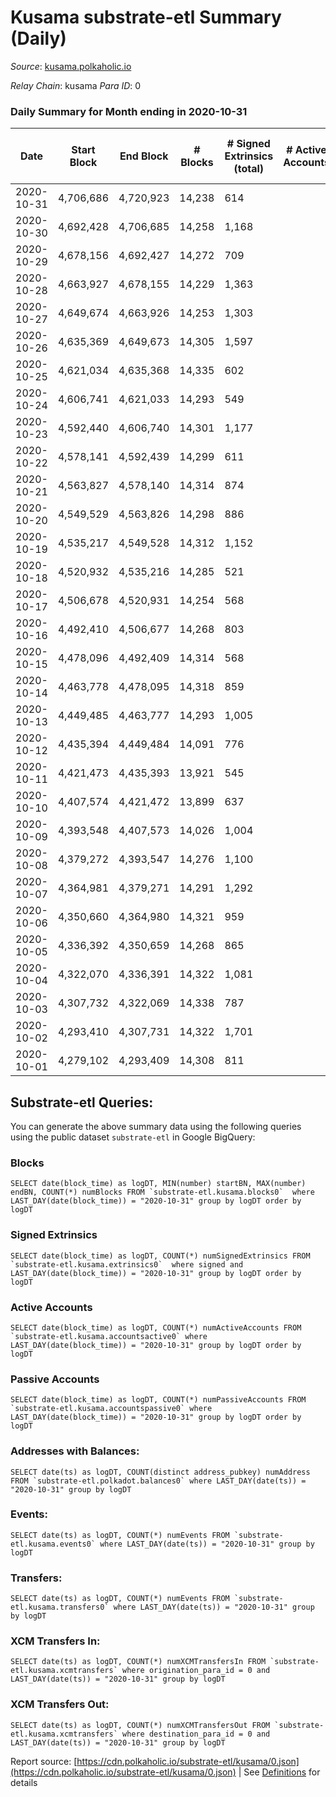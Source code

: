 # Kusama substrate-etl Summary (Daily)

_Source_: [kusama.polkaholic.io](https://kusama.polkaholic.io)

*Relay Chain*: kusama
*Para ID*: 0



### Daily Summary for Month ending in 2020-10-31


| Date | Start Block | End Block | # Blocks | # Signed Extrinsics (total) | # Active Accounts | # Passive | # New | # Addresses with Balances | # Events | # Transfers | # XCM Transfers In | # XCM Transfers Out | Issues | 
| ---- | ----------- | --------- | -------- | --------------------------- | ----------------- | --------- | ----- | ------------------------- | -------- | ----------- | ------------------ | ------------------- | ------ |
| 2020-10-31 | 4,706,686 | 4,720,923 | 14,238 | 614 |  |  |  | 23,415 | 54,585 | 236 ($7,746,096.44) |   |   |  |
| 2020-10-30 | 4,692,428 | 4,706,685 | 14,258 | 1,168 |  |  |  |  | 62,524 | 489 ($360,870,247.27) |   |   |  |
| 2020-10-29 | 4,678,156 | 4,692,427 | 14,272 | 709 |  |  |  |  | 54,690 | 281 ($11,737,803.94) |   |   |  |
| 2020-10-28 | 4,663,927 | 4,678,155 | 14,229 | 1,363 |  |  |  |  | 72,881 | 473 ($21,369,677.47) |   |   |  |
| 2020-10-27 | 4,649,674 | 4,663,926 | 14,253 | 1,303 |  |  |  |  | 58,056 | 790 ($69,153,859.79) |   |   |  |
| 2020-10-26 | 4,635,369 | 4,649,673 | 14,305 | 1,597 |  |  |  |  | 68,949 | 1,115 ($82,394,749.52) |   |   |  |
| 2020-10-25 | 4,621,034 | 4,635,368 | 14,335 | 602 |  |  |  |  | 56,462 | 244 ($21,212,759.91) |   |   |  |
| 2020-10-24 | 4,606,741 | 4,621,033 | 14,293 | 549 |  |  |  |  | 53,183 | 247 ($9,006,366.97) |   |   |  |
| 2020-10-23 | 4,592,440 | 4,606,740 | 14,301 | 1,177 |  |  |  |  | 66,298 | 506 ($169,774,108.82) |   |   |  |
| 2020-10-22 | 4,578,141 | 4,592,439 | 14,299 | 611 |  |  |  |  | 55,136 | 230 ($30,569,711.96) |   |   |  |
| 2020-10-21 | 4,563,827 | 4,578,140 | 14,314 | 874 |  |  |  |  | 59,544 | 377 ($22,672,799.34) |   |   |  |
| 2020-10-20 | 4,549,529 | 4,563,826 | 14,298 | 886 |  |  |  |  | 59,470 | 392 ($25,911,640.40) |   |   |  |
| 2020-10-19 | 4,535,217 | 4,549,528 | 14,312 | 1,152 |  |  |  |  | 72,290 | 271 ($9,358,481.49) |   |   |  |
| 2020-10-18 | 4,520,932 | 4,535,216 | 14,285 | 521 |  |  |  |  | 53,375 | 193 ($6,064,817.60) |   |   |  |
| 2020-10-17 | 4,506,678 | 4,520,931 | 14,254 | 568 |  |  |  |  | 53,892 | 161 ($17,904,514.81) |   |   |  |
| 2020-10-16 | 4,492,410 | 4,506,677 | 14,268 | 803 |  |  |  |  | 57,107 | 396 ($29,402,337.71) |   |   |  |
| 2020-10-15 | 4,478,096 | 4,492,409 | 14,314 | 568 |  |  |  |  | 54,990 | 179 ($6,023,295.43) |   |   |  |
| 2020-10-14 | 4,463,778 | 4,478,095 | 14,318 | 859 |  |  |  |  | 62,290 | 312 ($11,789,939.42) |   |   |  |
| 2020-10-13 | 4,449,485 | 4,463,777 | 14,293 | 1,005 |  |  |  |  | 67,595 | 325 ($12,568,600.32) |   |   |  |
| 2020-10-12 | 4,435,394 | 4,449,484 | 14,091 | 776 |  |  |  |  | 55,475 | 433 ($25,543,500.70) |   |   |  |
| 2020-10-11 | 4,421,473 | 4,435,393 | 13,921 | 545 |  |  |  |  | 51,703 | 238 ($5,906,520.23) |   |   |  |
| 2020-10-10 | 4,407,574 | 4,421,472 | 13,899 | 637 |  |  |  |  | 53,718 | 304 ($20,607,196.19) |   |   |  |
| 2020-10-09 | 4,393,548 | 4,407,573 | 14,026 | 1,004 |  |  |  |  | 58,133 | 370 ($11,291,487.33) |   |   |  |
| 2020-10-08 | 4,379,272 | 4,393,547 | 14,276 | 1,100 |  |  |  |  | 53,632 | 651 ($27,554,621.26) |   |   |  |
| 2020-10-07 | 4,364,981 | 4,379,271 | 14,291 | 1,292 |  |  |  |  | 66,111 | 615 ($27,753,870.33) |   |   |  |
| 2020-10-06 | 4,350,660 | 4,364,980 | 14,321 | 959 |  |  |  |  | 54,784 | 517 ($19,839,254.46) |   |   |  |
| 2020-10-05 | 4,336,392 | 4,350,659 | 14,268 | 865 |  |  |  |  | 56,838 | 402 ($81,517,538.61) |   |   |  |
| 2020-10-04 | 4,322,070 | 4,336,391 | 14,322 | 1,081 |  |  |  |  | 69,732 | 324 ($10,662,774.71) |   |   |  |
| 2020-10-03 | 4,307,732 | 4,322,069 | 14,338 | 787 |  |  |  |  | 53,727 | 425 ($12,317,173.43) |   |   |  |
| 2020-10-02 | 4,293,410 | 4,307,731 | 14,322 | 1,701 |  |  |  |  | 77,590 | 550 ($21,476,096.13) |   |   |  |
| 2020-10-01 | 4,279,102 | 4,293,409 | 14,308 | 811 |  |  |  |  | 55,800 | 389 ($25,000,555.73) |   |   |  |

## Substrate-etl Queries:
You can generate the above summary data using the following queries using the public dataset `substrate-etl` in Google BigQuery:


### Blocks
```
SELECT date(block_time) as logDT, MIN(number) startBN, MAX(number) endBN, COUNT(*) numBlocks FROM `substrate-etl.kusama.blocks0`  where LAST_DAY(date(block_time)) = "2020-10-31" group by logDT order by logDT
```


### Signed Extrinsics
```
SELECT date(block_time) as logDT, COUNT(*) numSignedExtrinsics FROM `substrate-etl.kusama.extrinsics0`  where signed and LAST_DAY(date(block_time)) = "2020-10-31" group by logDT order by logDT
```


### Active Accounts
```
SELECT date(block_time) as logDT, COUNT(*) numActiveAccounts FROM `substrate-etl.kusama.accountsactive0` where LAST_DAY(date(block_time)) = "2020-10-31" group by logDT order by logDT
```


### Passive Accounts
```
SELECT date(block_time) as logDT, COUNT(*) numPassiveAccounts FROM `substrate-etl.kusama.accountspassive0` where LAST_DAY(date(block_time)) = "2020-10-31" group by logDT order by logDT
```


### Addresses with Balances:
```
SELECT date(ts) as logDT, COUNT(distinct address_pubkey) numAddress FROM `substrate-etl.polkadot.balances0` where LAST_DAY(date(ts)) = "2020-10-31" group by logDT
```


### Events:
```
SELECT date(ts) as logDT, COUNT(*) numEvents FROM `substrate-etl.kusama.events0` where LAST_DAY(date(ts)) = "2020-10-31" group by logDT
```


### Transfers:
```
SELECT date(ts) as logDT, COUNT(*) numEvents FROM `substrate-etl.kusama.transfers0` where LAST_DAY(date(ts)) = "2020-10-31" group by logDT
```


### XCM Transfers In:
```
SELECT date(ts) as logDT, COUNT(*) numXCMTransfersIn FROM `substrate-etl.kusama.xcmtransfers` where origination_para_id = 0 and LAST_DAY(date(ts)) = "2020-10-31" group by logDT
```


### XCM Transfers Out:
```
SELECT date(ts) as logDT, COUNT(*) numXCMTransfersOut FROM `substrate-etl.kusama.xcmtransfers` where destination_para_id = 0 and LAST_DAY(date(ts)) = "2020-10-31" group by logDT
```



Report source: [https://cdn.polkaholic.io/substrate-etl/kusama/0.json](https://cdn.polkaholic.io/substrate-etl/kusama/0.json) | See [Definitions](/DEFINITIONS.md) for details
